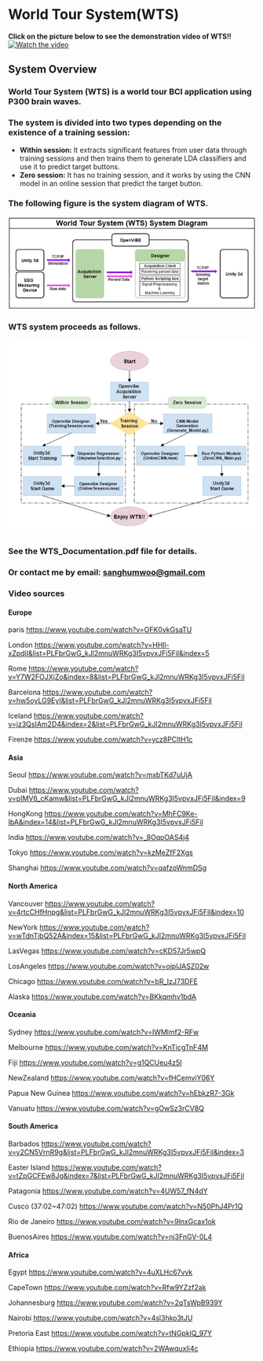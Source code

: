 **World Tour System(WTS)**
==========================
**Click on the picture below to see the demonstration video of WTS!!**
[![Watch the video](https://img.youtube.com/vi/kmGgAUAVbds/1.jpg)](https://youtu.be/kmGgAUAVbds)  

**System Overview**
-------------------
### World Tour System (WTS) is a world tour BCI application using P300 brain waves.

### The system is divided into two types depending on the existence of a training session:
* **Within session:** It extracts significant features from user data through training sessions and then trains them to generate LDA classifiers and use it to predict target buttons.
* **Zero session:** It has no training session, and it works by using the CNN model in an online session that predict the target button.

### The following figure is the system diagram of WTS.
![WTS_SystemDiagram](./Image/WTS_SystemDiagram.png)

### WTS system proceeds as follows.
![WTS_Flowchart](./Image/WTS_Flowchart.jpg)

### See the WTS_Documentation.pdf file for details.
### Or contact me by email: sanghumwoo@gmail.com

### Video sources
#### Europe
paris
https://www.youtube.com/watch?v=OFK0vkGsaTU

London
https://www.youtube.com/watch?v=HHll-xZpdjI&list=PLFbrGwG_kJl2mnuWRKg3I5vpvxJFi5Fil&index=5

Rome
https://www.youtube.com/watch?v=Y7W2FOJXjZo&index=8&list=PLFbrGwG_kJl2mnuWRKg3I5vpvxJFi5Fil

Barcelona
https://www.youtube.com/watch?v=hw5oyLG9EyI&list=PLFbrGwG_kJl2mnuWRKg3I5vpvxJFi5Fil

Iceland
https://www.youtube.com/watch?v=jz3QsIAm2D4&index=2&list=PLFbrGwG_kJl2mnuWRKg3I5vpvxJFi5Fil

Firenze
https://www.youtube.com/watch?v=ycz8PCltH1c


#### Asia
Seoul
https://www.youtube.com/watch?v=mxbTKd7uUjA

Dubai
https://www.youtube.com/watch?v=pIMV6_cKamw&list=PLFbrGwG_kJl2mnuWRKg3I5vpvxJFi5Fil&index=9

HongKong
https://www.youtube.com/watch?v=MhFC9Ke-IbA&index=14&list=PLFbrGwG_kJl2mnuWRKg3I5vpvxJFi5Fil

India
https://www.youtube.com/watch?v=_8OqpOAS4j4

Tokyo
https://www.youtube.com/watch?v=kzMeZfF2Xgs

Shanghai
https://www.youtube.com/watch?v=qafzoWnmDSg


#### North America
Vancouver
https://www.youtube.com/watch?v=4rtcCHfHnpg&list=PLFbrGwG_kJl2mnuWRKg3I5vpvxJFi5Fil&index=10

NewYork
https://www.youtube.com/watch?v=wTdnTjbQ52A&index=15&list=PLFbrGwG_kJl2mnuWRKg3I5vpvxJFi5Fil

LasVegas
https://www.youtube.com/watch?v=cKD57Jr5wpQ

LosAngeles
https://www.youtube.com/watch?v=ojplJASZ02w

Chicago
https://www.youtube.com/watch?v=bR_IzJ73DFE

Alaska
https://www.youtube.com/watch?v=BKkqmhv1bdA


#### Oceania
Sydney
https://www.youtube.com/watch?v=IWMlmf2-RFw

Melbourne
https://www.youtube.com/watch?v=KnTicgTnF4M

Fiji
https://www.youtube.com/watch?v=g1QCUeu4z5I

NewZealand
https://www.youtube.com/watch?v=fHCemviY06Y

Papua New Guinea
https://www.youtube.com/watch?v=hEbkzR7-3Gk

Vanuatu
https://www.youtube.com/watch?v=gOwSz3rCV8Q


#### South America
Barbados
https://www.youtube.com/watch?v=y2CN5VrnR9g&list=PLFbrGwG_kJl2mnuWRKg3I5vpvxJFi5Fil&index=3

Easter Island
https://www.youtube.com/watch?v=tZpGCFEw8Jg&index=7&list=PLFbrGwG_kJl2mnuWRKg3I5vpvxJFi5Fil

Patagonia
https://www.youtube.com/watch?v=4UW57_fN4dY

Cusco (37:02~47:02)
https://www.youtube.com/watch?v=N50PhJ4Pr1Q

Rio de Janeiro
https://www.youtube.com/watch?v=9lnxGcax1ok

BuenosAires
https://www.youtube.com/watch?v=nj3FnGV-0L4


#### Africa
Egypt
https://www.youtube.com/watch?v=4uXLHc67vvk

CapeTown
https://www.youtube.com/watch?v=Rfw9YZzf2ak

Johannesburg
https://www.youtube.com/watch?v=2qTsWpB939Y

Nairobi
https://www.youtube.com/watch?v=4sl3hko3tJU

Pretoria East
https://www.youtube.com/watch?v=tNGpklQ_97Y

Ethiopia
https://www.youtube.com/watch?v=2WAwquxIi4c

